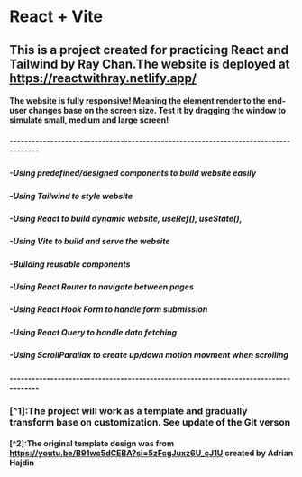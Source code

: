 # React + Vite
## This is a project created for practicing React and Tailwind by Ray Chan.The website is deployed at https://reactwithray.netlify.app/ 
#### The website is fully responsive! Meaning the element render to the end-user changes base on the screen size. Test it by dragging the window to simulate small, medium and large screen!

##### ------------------------------------------------------------------------------------
##### -Using predefined/designed components to build website easily
##### -Using Tailwind to style website
##### -Using React to build dynamic website, useRef(), useState(),
##### -Using Vite to build and serve the website
##### -Building reusable components
##### -Using React Router to navigate between pages
##### -Using React Hook Form to handle form submission
##### -Using React Query to handle data fetching
##### -Using ScrollParallax to create up/down motion movment when scrolling
##### ------------------------------------------------------------------------------------


### [^1]:The project will work as a template and gradually transform base on customization. See update of the Git verson
#### [^2]:The original template design was from https://youtu.be/B91wc5dCEBA?si=5zFcgJuxz6U_cJ1U created by Adrian Hajdin
